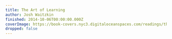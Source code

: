 ```yaml
---
title: The Art of Learning
author: Josh Waitzkin
finished: 2014-10-06T00:00:00.000Z
coverImage: https://book-covers.nyc3.digitaloceanspaces.com/readings/the-art-of-learning-01.jpg
dropped: false
---
```


